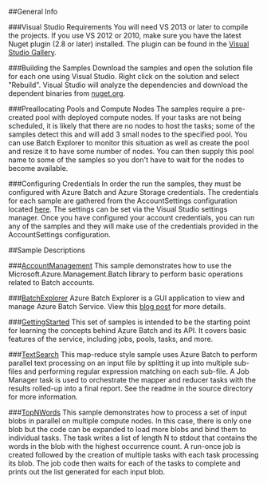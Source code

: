 ##General Info

###Visual Studio Requirements
You will need VS 2013 or later to compile the projects. If you use VS 2012 or 2010, make sure you have the latest Nuget plugin (2.8 or later) installed. The plugin can be found in the [Visual Studio Gallery](https://visualstudiogallery.msdn.microsoft.com/27077b70-9dad-4c64-adcf-c7cf6bc9970c).

###Building the Samples
Download the samples and open the solution file for each one using Visual Studio. Right click on the solution and select "Rebuild". Visual Studio will analyze the dependencies and download the dependent binaries from [nuget.org](http://www.nuget.org/packages/Azure.Batch/).

###Preallocating Pools and Compute Nodes
The samples require a pre-created pool with deployed compute nodes. If your tasks are not being scheduled, it is likely that there are no nodes to host the tasks; some of the samples detect this and will add 3 small nodes to the specified pool. You can use Batch Explorer to monitor this situation as well as create the pool and resize it to have some number of nodes. You can then supply this pool name to some of the samples so you don't have to wait for the nodes to become available.

###Configuring Credentials
In order the run the samples, they must be configured with Azure Batch and Azure Storage credentials.  The credentials for each sample are gathered from the AccountSettings configuration located [here](./Common/AccountSettings.settings).  The settings can be set via the Visual Studio settings manager.  Once you have configured your account credentials, you can run any of the samples and they will make use of the credentials provided in the AccountSettings configuration.    

##Sample Descriptions

###[AccountManagement](./AccountManagement)
This sample demonstrates how to use the Microsoft.Azure.Management.Batch library to perform basic operations related to Batch accounts.

###[BatchExplorer](./BatchExplorer)
Azure Batch Explorer is a GUI application to view and manage Azure Batch Service. View this [blog post](http://blogs.technet.com/b/windowshpc/archive/2015/01/20/azure-batch-explorer-sample-walkthrough.aspx) for more details.

###[GettingStarted](./GettingStarted)
This set of samples is intended to be the starting point for learning the concepts behind Azure Batch and its API.  It covers basic features of the service, including jobs, pools, tasks, and more.

###[TextSearch](./TextSearch)
This map-reduce style sample uses Azure Batch to perform parallel text processing on an input file by splitting it up into multiple sub-files and performing regular expression matching on each sub-file. A Job Manager task is used to orchestrate the mapper and reducer tasks with the results rolled-up into a final report. See the readme in the source directory for more information.

###[TopNWords](./TopNWords)
This sample demonstrates how to process a set of input blobs in parallel on multiple compute nodes. In this case, there is only one blob but the code can be expanded to load more blobs and bind them to individual tasks. The task writes a list of length N to stdout that contains the words in the blob with the highest occurrence count. A run-once job is created followed by the creation of multiple tasks with each task processing its blob. The job code then waits for each of the tasks to complete and prints out the list generated for each input blob.
